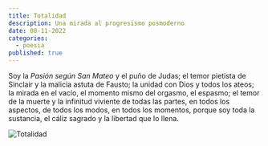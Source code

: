```yaml
---
title: Totalidad
description: Una mirada al progresismo posmoderno
date: 08-11-2022
categories:
  - poesia
published: true
---
```


<script>
    import Image from "$lib/components/custom/img.svelte";
</script>

Soy la _Pasión según San Mateo_
y el puño de Judas;
el temor pietista de Sinclair
y la malicia astuta de Fausto;
la unidad con Dios
y todos los ateos;
la mirada en el vacío,
el momento mismo del orgasmo,
el espasmo;
el temor de la muerte y
la infinitud viviente
de todas las partes,
en todos los aspectos,
de todos los modos,
en todos los momentos,
porque soy
toda la sustancia,
el cáliz sagrado
y la libertad que lo llena.

<Image src="https://miro.medium.com/v2/resize:fit:640/format:webp/1*Qo2EJ_czgxKJ4DfIeJYShw.jpeg" alt="Totalidad"/>
